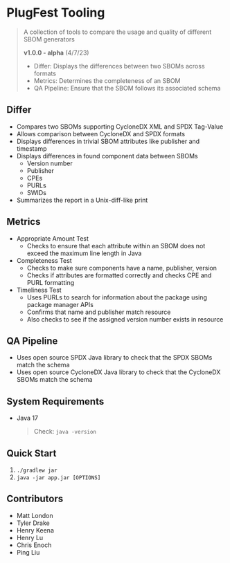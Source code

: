 # PlugFest Tooling
> A collection of tools to compare the usage and quality of different SBOM generators
>
> **v1.0.0 - alpha** (4/7/23)
> - Differ: Displays the differences between two SBOMs across formats
> - Metrics: Determines the completeness of an SBOM
> - QA Pipeline: Ensure that the SBOM follows its associated schema

## Differ
- Compares two SBOMs supporting CycloneDX XML and SPDX Tag-Value
- Allows comparison between CycloneDX and SPDX formats
- Displays differences in trivial SBOM attributes like publisher and timestamp
- Displays differences in found component data between SBOMs 
  - Version number
  - Publisher
  - CPEs
  - PURLs
  - SWIDs
- Summarizes the report in a Unix-diff-like print

## Metrics
- Appropriate Amount Test
  - Checks to ensure that each attribute within an SBOM does not exceed the maximum line length in Java
- Completeness Test
  - Checks to make sure components have a name, publisher, version
  - Checks if attributes are formatted correctly and checks CPE and PURL formatting 
- Timeliness Test
  - Uses PURLs to search for information about the package using package manager APIs
  - Confirms that name and publisher match resource
  - Also checks to see if the assigned version number exists in resource

## QA Pipeline
- Uses open source SPDX Java library to check that the SPDX SBOMs match the schema
- Uses open source CycloneDX Java library to check that the CycloneDX SBOMs match the schema

## System Requirements
- Java 17
  > Check: `java -version`

## Quick Start
1. `./gradlew jar`
2. `java -jar app.jar [OPTIONS]`

## Contributors
* Matt London
* Tyler Drake
* Henry Keena
* Henry Lu
* Chris Enoch
* Ping Liu